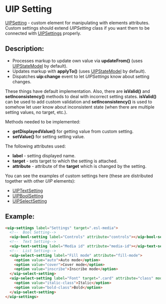 # UIP Setting

[UIPSetting](src/plugins/settings/settings/setting/README.md) - custom element for manipulating with elements attributes. Custom settings should extend
*UIPSetting* class if you want them to be connected with [UIPSettings](src/plugins/settings/settings/README.md) properly.

## Description:

- Processes markup to update own value via **updateFrom()** (uses [UIPStateModel](src/core/README.md#uip-state-model) by default).
- Updates markup with **applyTo()** (uses [UIPStateModel](src/core/README.md#uip-state-model) by default).
- Dispatches **uip:change** event to let *UIPSettings* know about setting changes.

These things have default implementation. Also, there are **isValid()** and **setInconsistency()** methods to deal with
incorrect setting states. **isValid()** can be used to add custom validation and **setInconsistency()** is used to somehow
let user know about inconsistent state (when there are multiple setting values, no target, etc.).

Methods needed to be implemented:
- **getDisplayedValue()** for getting value from custom setting.
- **setValue()** for setting setting value.

The following attributes used:
- **label** - setting displayed name.
- **target** - sets target to which the setting is attached.
- **attribute** - attribute of the **target** which is changed by the setting.

You can see the examples of custom settings here (these are distributed together with other *UIP* elements):
- [UIPTextSetting](src/plugins/settings/settings/setting/text-setting/README.md)
- [UIPBoolSetting](src/plugins/settings/settings/setting/bool-setting/README.md)
- [UIPSelectSetting](src/plugins/settings/settings/setting/select-setting/README.md)

## Example:

```html
<uip-settings label="Settings" target=".esl-media">
  <!--  Bool Setting-->
  <uip-bool-setting label="Controls" attribute="controls"></uip-bool-setting>
  <!--  Text Setting-->
  <uip-text-setting label="Media id" attribute="media-id"></uip-text-setting>
  <!--  List Setting-->
  <uip-select-setting label="Fill mode" attribute="fill-mode">
    <option value="auto">Auto mode</option>
    <option value="cover">Cover mode</option>
    <option value="inscribe">Inscribe mode</option>
  </uip-select-setting>
  <uip-select-setting label="Font" target=".card" attribute="class" mode="append">
    <option value="italic-class">Italic</option>
    <option value="bold-class">Bold</option>
  </uip-select-setting>
</uip-settings>
```
